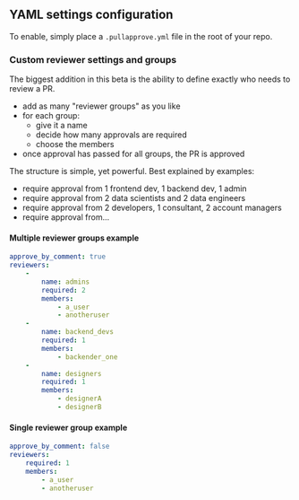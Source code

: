 ## YAML settings configuration
To enable, simply place a `.pullapprove.yml` file in the root of your repo.

### Custom reviewer settings and groups

The biggest addition in this beta is the ability to define exactly who needs to review a PR.

- add as many "reviewer groups" as you like
- for each group:
    - give it a name
    - decide how many approvals are required
    - choose the members
- once approval has passed for all groups, the PR is approved

The structure is simple, yet powerful. Best explained by examples:

- require approval from 1 frontend dev, 1 backend dev, 1 admin
- require approval from 2 data scientists and 2 data engineers
- require approval from 2 developers, 1 consultant, 2 account managers
- require approval from...

#### Multiple reviewer groups example
```yaml
approve_by_comment: true
reviewers:
    -
        name: admins
        required: 2
        members:
            - a_user
            - anotheruser
    -
        name: backend_devs
        required: 1
        members:
            - backender_one
    -
        name: designers
        required: 1
        members:
            - designerA
            - designerB

```

#### Single reviewer group example
```yaml
approve_by_comment: false
reviewers:
    required: 1
    members:
        - a_user
        - anotheruser
```
